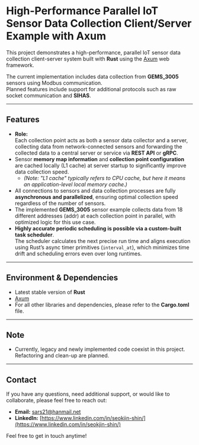 # High-Performance Parallel IoT Sensor Data Collection Client/Server Example with Axum

This project demonstrates a high-performance, parallel IoT sensor data collection client-server system built with **Rust** using the [Axum](https://github.com/tokio-rs/axum) web framework.

The current implementation includes data collection from **GEMS_3005** sensors using Modbus communication.  
Planned features include support for additional protocols such as raw socket communication and **SIHAS**.

---

## Features

- **Role:**  
  Each collection point acts as both a sensor data collector and a server, collecting data from network-connected sensors and forwarding the collected data to a central server or service via **REST API** or **gRPC**.
- Sensor **memory map information** and **collection point configuration** are cached locally (L1 cache) at server startup to significantly improve data collection speed.
  - *(Note: "L1 cache" typically refers to CPU cache, but here it means an application-level local memory cache.)*
- All connections to sensors and data collection processes are fully **asynchronous and parallelized**, ensuring optimal collection speed regardless of the number of sensors.
- The implemented **GEMS_3005** sensor example collects data from 18 different addresses (addr) at each collection point in parallel, with optimized logic for this use case.
- **Highly accurate periodic scheduling is possible via a custom-built task scheduler**.  
  The scheduler calculates the next precise run time and aligns execution using Rust’s async timer primitives (`interval_at`), which minimizes time drift and scheduling errors even over long runtimes.

---

## Environment & Dependencies

- Latest stable version of **Rust**
- [Axum](https://github.com/tokio-rs/axum)
- For all other libraries and dependencies, please refer to the **Cargo.toml** file.

---

## Note

- Currently, legacy and newly implemented code coexist in this project. Refactoring and clean-up are planned.

---

## Contact

If you have any questions, need additional support, or would like to collaborate, please feel free to reach out:

- **Email:** sars21@hanmail.net  
- **LinkedIn:** [https://www.linkedin.com/in/seokjin-shin/](https://www.linkedin.com/in/seokjin-shin/)

Feel free to get in touch anytime!
